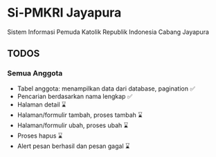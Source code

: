 # Si-PMKRI Jayapura
Sistem Informasi Pemuda Katolik Republik Indonesia Cabang Jayapura

## TODOS

### Semua Anggota

<ul>
    <li>Tabel anggota: menampilkan data dari database, pagination ✅ </li>
    <li>Pencarian berdasarkan nama lengkap ✅ </li>
    <li>Halaman detail ⌛</li>
    <li>Halaman/formulir tambah, proses tambah ⌛ </li>
    <li>Halaman/formulir ubah, proses ubah ⌛ </li>
    <li>Proses hapus ⌛ </li>
    <li>Alert pesan berhasil dan pesan gagal ⌛ </li>
</ul>